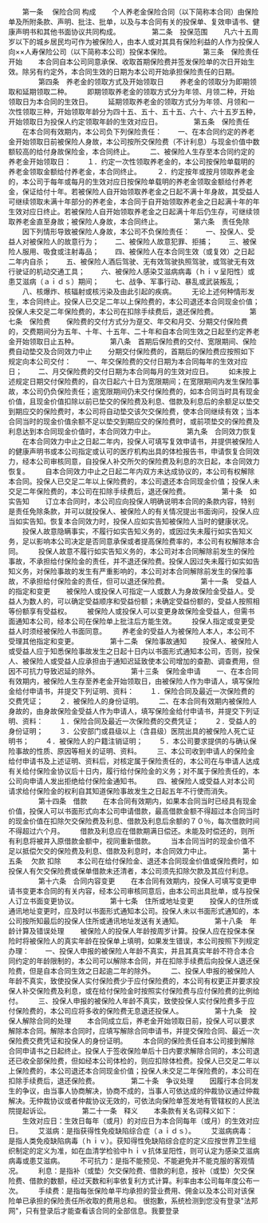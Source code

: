 
 


　　第一条　
保险合同
构成
　　个人养老金保险合同（以下简称本合同）由保险单及所附条款、声明、批注、批单，以及与本合同有关的投保单、复效申请书、健康声明书和其他书面协议共同构成。
　　
　　第二条　投保范围
　　凡六十五周岁以下的城乡居民均可作为被保险人，由本人或对其具有保险利益的人作为投保人向××人寿保险公司（以下简称本公司）投保本保险。
　　
　　第三条　保险责任开始
　　本合同自本公司同意承保、收取首期保险费并签发保险单的次日开始生效。除另有约定外，本合同生效的日期为本公司开始承担保险责任的日期。
　　
　　第四条　养老金的领取方式及开始领取日
　　养老金的领取分为即期领取和延期领取二种。
　　即期领取养老金的领取方式分为年领、月领二种，开始领取日为本合同的生效日。
　　延期领取养老金的领取方式分为年领、月领和一次性领取三种，开始领取年龄分为四十五、五十、五十五、六十、六十五岁五种，开始领取日为投保人约定领取年龄的生效对应日。
　　
　　第五条　保险责任
　　在本合同有效期内，本公司负下列保险责任：
　　一、在本合同约定的养老金开始领取日前被保险人身故，本公司按所交保险费（不计利息）与现金价值中数额较高的给付身故保险金，本合同终止。
　　二、被保险人生存至本合同约定的养老金开始领取日：
　　１．约定一次性领取养老金的，本公司按保险单载明的养老金领取金额给付养老金，本合同终止。
　　２．约定按年或按月领取养老金的，本公司于每年或每月的生效对应日按保险单载明的养老金领取金额给付养老金，保证给付十年。若被保险人自开始领取养老金之日起不满十年身故，其受益人可继续领取未满十年部分的养老金，本合同于自开始领取养老金之日起满十年的年生效对应日终止。若被保险人自开始领取养老金之日起满十年后仍生存，可继续领取养老金直至身故；被保险人身故，本合同终止。
　　
　　第六条　责任免除
　　因下列情形导致被保险人身故，本公司不负保险责任：
　　一、投保人、受益人对被保险人的故意行为；
　　二、被保险人故意犯罪、拒捕；
　　三、被保险人服用、吸食或注射毒品；
　　四、被保险人在本合同生效（或复效）之日起二年内自杀；
　　五、被保险人酒后驾驶、无有效驾驶执照驾驶，或驾驶无有效行驶证的机动交通工具；
　　六、被保险人感染艾滋病病毒（ｈｉｖ呈阳性）或患艾滋病（ａｉｄｓ）期间；
　　七、战争、军事行动、暴乱或武装叛乱；
　　八、核爆炸、核辐射或核污染及由此引起的疾病。
　　无论上述何种情形发生，本合同终止。投保人已交足二年以上保险费的，本公司退还本合同现金价值；投保人未交足二年保险费的，本公司在扣除手续费后，退还保险费。
　　
　　第七条　保险费
　　保险费的交付方式分为趸交、年交和月交、分期交付保险费的，交费期间分为五年、十年、十五年、二十年和自本合同生效之日起至约定养老金开始领取日止五种。
　　
　　第八条　首期后保险费的交付、宽限期间、保险费自动垫交及合同效力中止
　　分期交付保险费的，首期后的保险费应按照如下规定向本公司交付：
　　一、年交保险费的交付日期为本合同每年的生效对应日；
　　二、月交保险费的交付日期为本合同每月的生效对应日。
　　如未按上述规定日期交付保险费的，自次日起六十日为宽限期间；在宽限期间内发生保险事故，本公司仍负保险责任；逾宽限期间仍未交付保险费的，如本合同当时具有现金价值，且现金价值扣除以前已垫交的保险费及利息、借款及利息后的余额足以垫交到期应交的保险费时，本公司将自动垫交该欠交保险费，使本合同继续有效；当本合同当时的现金价值余额不足以垫交到期应交的保险费时，或前项垫交的保险费及利息达到本合同现金价值时，本合同效力中止。
　　
　　第九条　合同效力恢复
　　在本合同效力中止之日起二年内，投保人可填写复效申请书，并提供被保险人的健康声明书或本公司指定或认可的医疗机构出具的体检报告书，申请恢复合同效力，经本公司审核同意，自投保人补交所欠的保险费及利息的次日起，本合同效力恢复。
　　自本合同效力中止之日起二年内双方未达成协议的，本公司有权解除本合同。投保人已交足二年以上保险费的，本公司退还本合同现金价值；投保人未交足二年保险费的，本公司在扣除手续费后，退还保险费。
　　
　　第十条　如实告知
　　订立本合同时，本公司应向投保人明确说明本合同的条款内容，特别是责任免除条款，并可以就投保人、被保险人的有关情况提出书面询问，投保人应当如实告知。恢复本合同效力时，投保人应如实告知被保险人当时的健康状况。
　　投保人故意隐瞒事实，不履行如实告知义务的，或因过失未履行如实告知义务，足以影响本公司决定是否同意承保或者提高保险费率的，本公司有权解除本合同。
　　投保人故意不履行如实告知义务的，本公司对本合同解除前发生的保险事故，不承担给付保险金的责任，并不退还保险费。投保人因过失未履行如实如告知义务，对保险事故的发生有严重影响的，本公司对本合同解除前发生的保险事故，不承担给付保险金的责任，但可以退还保险费。
　　
　　第十一条　受益人的指定和变更
　　被保险人或投保人可指定一人或数人为身故保险金受益人。受益人为数人的，可以确定受益顺序和受益份额；未确定受益份额的，受益人按照相等份额享有受益权。
　　被保险人或投保人可以变更身故保险金受益人，但需书面通知本公司，经本公司在保险单上批注后方能生效。
　　投保人指定或变更受益人时须经被保险人书面同意。
　　养老金的受益人为被保险人本人，本公司不受理其他指定和变更。
　　
　　第十二条　保险事故通知
　　投保人、被保险人或受益人应于知悉保险事故发生之日起十日内以书面形式通知本公司，否则，投保人、被保险人或受益人应承担由于通知迟延致使本公司增加的查勘、调查费用，但因不可抗力导致迟延的除外。
　　
　　第十三条　保险金申请
　　一、在本合同有效期内，被保险人生存至养老金开始领取日，由被保险人作为申请人，填写保险金给付申请书，并提交下列证明、资料：
　　１．保险合同及最近一次保险费的交费凭证；
　　２．被保险人的身份证明。
　　二、在本合同有效期内被保险人身故的，由身故保险金受益人作为申请人，填写保险金给付申请书，并提交下列证明、资料：
　　１．保险合同及最近一次保险费的交费凭证；
　　２．受益人的身份证明；
　　３．公安部门或县级以上（含县级）医院出具的被保险人死亡证明书；
　　４．被保险人的户籍注销证明；
　　５．本公司要求提供的与确认保险事故的性质、原因等相关的证明、资料。
　　三、本公司收到申请人的保险金给付申请书及上述证明、资料后，对核定属于保险责任的，本公司在与申请人达成有关给付保险金协议后十日内，履行给付保险金的义务；对不属于保险责任的，本公司向申请人发出拒绝给付保险金通知书。
　　四、被保险人或受益人对本公司请求给付保险金的权利自其知道保险事故发生之日起五年不行使而消失。
　　
　　第十四条　借款
　　在本合同有效期内，如果本合同当时已经具有现金价值，投保人可以书面形式向本公司申请借款，最高借款金额不得超过本合同当时的现金价值在扣除欠交保险费及利息、借款及利息后余额的７０％，每次借款时间不得超过六个月。
　　借款及利息应在借款期满日偿还。未能及时偿还的，则所有利息将被并入原借款金额中，视同重新借款。
　　当本合同当时的现金价值不足以抵偿欠交的保险费及利息、借款及利息时，本合同效力中止。
　　
　　第十五条　
欠款
扣除
　　本公司在给付保险金、退还本合同现金价值或保险费时，如投保人有欠交保险费或保单借款未还清者，本公司须先扣除欠款及其应付利息。
　　
　　第十六条　合同内容变更
　　在本合同有效期内，投保人可填写变更申请书变更本合同的有关内容，经本公司审核同意后，由本公司出具批单，或与投保人订立书面变更协议。
　　
　　第十七条　住所或地址变更
　　投保人的住所或通讯地址变更时，应及时以书面形式通知本公司。投保人未以书面形式通知的，本公司按所知最后的投保人住所或通讯地址发送有关通知。
　　
　　第十八条　年龄计算及错误处理
　　被保险人的投保人年龄按周岁计算。投保人应在投保本保险时将被保险人的真实年龄在投保单上填明，如果发生错误，本公司按照下列规定办理：
　　一、投保人申报的被保险人年龄不真实，并且其真实年龄不符合本合同约定的年龄限制的，本公司可以解除本合同，并在扣除手续费后向投保人退还保险费，但是自本合同生效之日起逾二年的除外。
　　二、投保人申报的被保险人年龄不真实，致使投保人实付保险费少于应付保险费的，本公司有权更正并要求投保人补交保险费及利息，或在给付保险金时按照实付保险费与应付保险费的比例给付。
　　三、投保人申报的被保险人年龄不真实，致使投保人实付保险费多于应付保险费的，本公司应将多收的保险费无息退还投保人。
　　
　　第十九条　投保人解除合同的处理
　　本合同成立后，养老金开始领取日前，投保人可以要求解除本合同。解除本合同时，应填写解除合同申请书，并提交保险合同、最近一次保险费交费凭证和投保人的身份证明。
　　本合同的保险责任自本公司接到解除合同申请书之日起终止。投保人于签收保险单后十日内要求解除合同的，本公司退还已收全部保险费，但如经本公司体检的，则应扣除体检费。投保人已交足二年以上保险费的，本公司退还本合同现金价值；投保人未交足二年保险费的，本公司在扣除手续费后，退还保险费。
　　
　　第二十条　争议处理
　　因履行本合同发生的争议，由当事人协商解决，协商不成的，当事人可依达成的仲裁协议通过仲裁解决。无仲裁协议或者仲裁协议无效的，可依法向保险单签发地有管辖权的人民法院提起诉讼。
　　
　　第二十一条　释义
　　本条款有关名词释义如下：
　　生效对应日：生效日每年（或月）的对应日为本合同每年（或月）的生效对应日。
　　艾滋病：是指获得性免疫缺陷综合症（ａｉｄｓ）。
　　艾滋病病毒：是指人类免疫缺陷病毒（ｈｉｖ）。获知得性免缺陷综合症的定义应按世界卫生组织制定的定义为准，如在血清学检验中ｈｉｖ抗体呈阳性，则可认定为感染艾滋病病毒或患艾滋病。
　　不可抗力：是指不能预见、不能避免并不能克服的客观情况。
　　利息：是指补（或垫）欠交保险费、借款的利息，按补（或垫）欠交保险费、借款的数额，经过天数和利率依复利方式计算。利率由本公司每年度公布一次。
　　手续费：是指每张保险单平均承担的营业费用、佣金以及本公司对该保险单已承担的保险责任所收取的费用总和。
很抱歉，系统检测到您没有登录"法邦网"，只有登录后才能查看该合同的全部信息。我要登录


 


 

 
 
 
 
 
  


  
 

  


  


  
 
 
 
 

